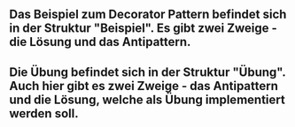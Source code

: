 ## Das Beispiel zum Decorator Pattern befindet sich in der Struktur "Beispiel". Es gibt zwei Zweige - die Lösung und das Antipattern.
## Die Übung befindet sich in der Struktur "Übung". Auch hier gibt es zwei Zweige - das Antipattern und die Lösung, welche als Übung implementiert werden soll.
